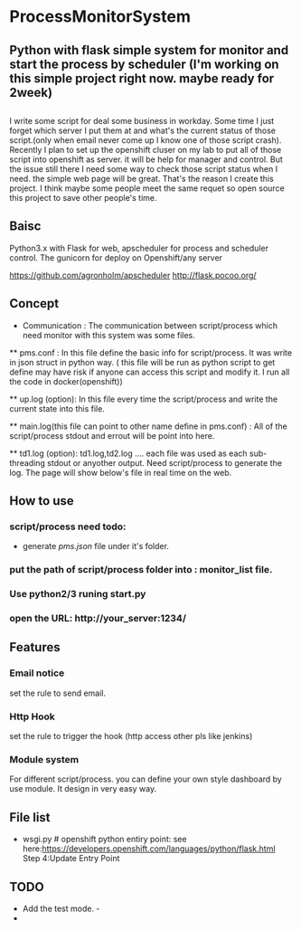 # ProcessMonitorSystem

Python with flask simple system for monitor and start the process by scheduler
(I'm working on this simple project right now. maybe ready for 2week)
-----

##

I write some script for deal some business in workday. Some time I just forget which server I put them at and what's the current status of those script.(only when email never come up I know one of those script crash). Recently I plan to set up the openshift cluser on my lab to put all of those script into openshift as server. it will be help for manager and control. But the issue still there I need some way to check those script status when I need. the simple web page will be great. That's the reason I create this project. I think maybe some people meet the same requet so open source this project to save other people's time.

## Baisc

Python3.x with Flask for web, apscheduler for process and scheduler control. The gunicorn for deploy on Openshift/any server

https://github.com/agronholm/apscheduler
http://flask.pocoo.org/

## Concept

* Communication : The communication between script/process which need monitor with this system was some files.

** pms.conf : In this file define the basic info for script/process. It was write in json struct in python way. ( this file will be run as python script to get define may have risk if anyone can access this script and modify it. I run all the code in docker(openshift))

** up.log (option):  In this file every time the script/process and write the current state into this file.

** main.log(this file can point to other name define in pms.conf) : All of the script/process stdout and errout will be point into here.

** td1.log (option): td1.log,td2.log .... each file was used as each sub-threading stdout or anyother output. Need script/process to generate the log. The page will show below's file in real time on the web.

##  How to use

### script/process need todo:

* generate *pms.json* file under it's folder.

### put the path of script/process folder into : monitor_list file.

### Use python2/3 runing start.py

### open the URL: http://your_server:1234/

## Features

### Email notice
set the rule to send email.

### Http Hook
set the rule to trigger the hook (http access other pls like jenkins)

### Module system

For different script/process. you can define your own style dashboard by use module.
It design in very easy way.


## File list

* wsgi.py # openshift python entiry point: see here:https://developers.openshift.com/languages/python/flask.html Step 4:Update Entry Point

## TODO

* Add the test mode. - 
*
